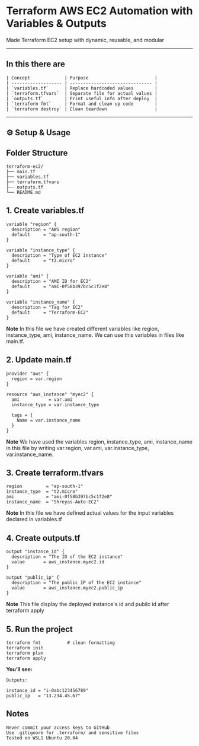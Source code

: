 # Terraform AWS EC2 Automation with Variables & Outputs

Made Terraform EC2 setup with dynamic, reusable, and modular

---

## In this there are
```
| Concept             | Purpose                         |
| ------------------- | ------------------------------- |
| `variables.tf`      | Replace hardcoded values        |
| `terraform.tfvars`  | Separate file for actual values |
| `outputs.tf`        | Print useful info after deploy  |
| `terraform fmt`     | Format and clean up code        |
| `terraform destroy` | Clean teardown                  |
```

---

## ⚙️ Setup & Usage

## Folder Structure
```
terraform-ec2/
├── main.tf
├── variables.tf
├── terraform.tfvars
├── outputs.tf
└── README.md
```
## 1. Create variables.tf
```
variable "region" {
  description = "AWS region"
  default     = "ap-south-1"
}

variable "instance_type" {
  description = "Type of EC2 instance"
  default     = "t2.micro"
}

variable "ami" {
  description = "AMI ID for EC2"
  default     = "ami-0f58b397bc5c1f2e8"
}

variable "instance_name" {
  description = "Tag for EC2"
  default     = "Terraform-EC2"
}
```
**Note**
In this file we have created different variables like region, instance_type, ami, instance_name.
We can use this variables in files like main.tf.

## 2. Update main.tf
```
provider "aws" {
  region = var.region
}

resource "aws_instance" "myec2" {
  ami           = var.ami
  instance_type = var.instance_type

  tags = {
    Name = var.instance_name
  }
}
```
**Note**
We have used the variables region, instance_type, ami, instance_name in this file by writing var.region, var.ami, var.instance_type, var.instance_name.


## 3. Create terraform.tfvars
```
region         = "ap-south-1"
instance_type  = "t2.micro"
ami            = "ami-0f58b397bc5c1f2e8"
instance_name  = "Shreyas-Auto-EC2"
```
**Note**
In this file we have defined actual values for the input variables declared in variables.tf


## 4. Create outputs.tf
```
output "instance_id" {
  description = "The ID of the EC2 instance"
  value       = aws_instance.myec2.id
}

output "public_ip" {
  description = "The public IP of the EC2 instance"
  value       = aws_instance.myec2.public_ip
}
```
**Note**
This file display the deployed instance's id and pubilc id after terraform apply

## 5. Run the project
```
terraform fmt          # clean formatting
terraform init
terraform plan
terraform apply
```

**You’ll see:**

```
Outputs:

instance_id = "i-0abc123456789"
public_ip   = "13.234.45.67"
```

## Notes
```
Never commit your access keys to GitHub
Use .gitignore for .terraform/ and sensitive files
Tested on WSL1 Ubuntu 20.04
```
